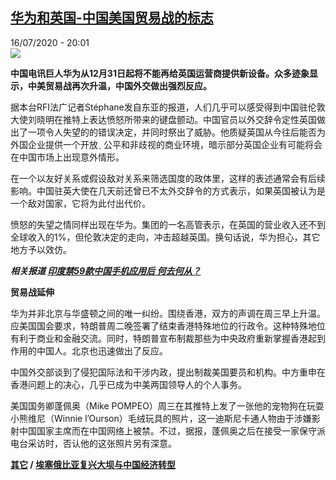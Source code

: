 <!--1594925790000-->
[华为和英国-中国美国贸易战的标志](http://www.rfi.fr//cn/%E4%B8%AD%E5%9B%BD/20200716-rfi-%E6%B3%95%E5%B9%BF-%E5%8D%8E%E4%B8%BA%E5%92%8C%E8%8B%B1%E5%9B%BD-%E4%B8%AD%E5%9B%BD%E7%BE%8E%E5%9B%BD%E8%B4%B8%E6%98%93%E6%88%98%E7%9A%84%E6%A0%87%E5%BF%97)
------

<div>16/07/2020 - 20:01</div><img src="https://s.rfi.fr/media/display/4ae54d8c-c689-11ea-8738-005056a964fe/w:310/p:16x9/2020-01-28t000155z_1810058619_rc2ooe9hc1ev_rtrmadp_3_britain-usa-huawei.jpg"><p><strong>中国电讯巨人华为从12月31日起将不能再给英国运营商提供新设备。众多迹象显示，中美贸易战再次升温，中国外交做出强烈反应。</strong></p><div class="t-content__body u-clearfix"><div class="m-interstitial"></div><p>据本台RFI法广记者Stéphane发自东亚的报道，人们几乎可以感受得到中国驻伦敦大使刘晓明在推特上表达愤怒所带来的键盘颤动。中国官员以外交辞令定性英国做出了一项令人失望的的错误决定，并同时祭出了威胁。他质疑英国从今往后能否为外国企业提供一个开放ˎ 公平和非歧视的商业环境，暗示部分英国企业有可能将会在中国市场上出现意外情形。</p><p>在一个以友好关系或假设敌对关系来筛选国度的政体里，这样的表述通常会有后续影响。中国驻英大使在几天前还曾已不太外交辞令的方式表示，如果英国被认为是一个敌对国家，它将为此付出代价。</p><p>愤怒的失望之情同样出现在华为。集团的一名高管表示，在英国的营业收入还不到全球收入的1%，但伦敦决定的走向，冲击超越英国。换句话说，华为担心，其它地方予以效仿。</p><p><em><strong>相关报道 <a target="_blank" href="https://www.rfi.fr/cn/中国/20200703-rfi-法广-尼古拉-印度禁59款中国手机应用后-何去何从">印度禁59款中国手机应用后 何去何从？</a></strong></em></p><p><strong>贸易战延伸</strong></p><p>华为并非北京与华盛顿之间的唯一纠纷。围绕香港，双方的声调在周三早上升温。应美国国会要求，特朗普周二晚签署了结束香港特殊地位的行政令。这种特殊地位有利于商业和金融交流。同时，特朗普宣布制裁那些为中央政府重新掌握香港起到作用的中国人。北京也迅速做出了反应。</p><p>中国外交部谈到了侵犯国际法和干涉内政，提出制裁美国要员和机构。中方重申在香港问题上的决心，几乎已成为中美两国领导人的个人事务。</p><p>美国国务卿蓬佩奥（Mike POMPEO）周三在其推特上发了一张他的宠物狗在玩耍小熊维尼（Winnie l’Ourson）毛绒玩具的照片，这一迪斯尼卡通人物由于涉嫌影射中国国家主席而在中国网络上被禁。不过，据报，蓬佩奥之后在接受一家保守派电台采访时，否认他的这张照片另有深意。</p><p><strong><a target="_blank" href="https://www.rfi.fr/tw/尼古拉">其它</a> / <a target="_blank" href="https://www.rfi.fr/cn/中国/20200715-rfi-法广-尼古拉-埃塞俄比亚复兴大坝与中国经济转型">埃塞俄比亚复兴大坝与中国经济转型</a></strong></p><div class="o-self-promo o-self-promo--nl o-self-promo--hidden" data-selfpromo-newsletter></div><div class="o-self-promo o-self-promo--app o-self-promo--hidden" data-selfpromo-app></div></div>
